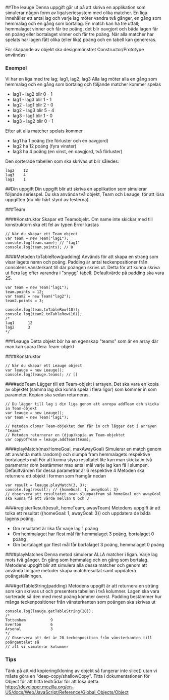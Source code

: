 ##The leauge
Denna uppgift går ut på att skriva en applikation som simulerar någon form av liga/seriesystem med olika matcher.
En liga innehåller ett antal lag och varje lag möter vandra två gånger, en gång som hemmalag och en gång som bortalag.
En match kan ha tre utfall; hemmalaget vinner och får tre poäng, det blir oavgjort och båda lagen får en poäng eller
bortalaget vinner och får tre poäng.
När alla matcher har spelats har lagen fått olika (eller lika) poäng och en tabell kan genereras.

För skapande av objekt ska designmönstret Constructor/Prototype användas

### Exempel

Vi har en liga med tre lag; lag1, lag2, lag3
Alla lag möter alla en gång som hemmalag och en gång som bortalag och följande matcher kommer spelas

* lag1 - lag2 blir 0 - 1
* lag1 - lag3 blir 1 - 1
* lag2 - lag1 blir 2 - 0
* lag2 - lag3 blir 5 - 4
* lag3 - lag1 blir 1 - 0
* lag3 - lag2 blir 0 - 1

Efter att alla matcher spelats kommer
* lag1 ha 1 poäng (tre förluster och en oavgjord)
* lag2 ha 12 poäng (fyra vinster)
* lag3 ha 4 poäng (en vinst, en oavgjord, två förluster)

Den sorterade tabellen som ska skrivas ut blir således:
```
lag2    12
lag3    4
lag1    1
```

##Din uppgift
Din uppgift blir att skriva en applikation som simulerar följande seriespel.
Du ska använda två objekt, Team och Leauge, för att lösa uppgiften (du blir hårt styrd av testerna).

###Team

####Konstruktor
Skapar ett Teamobjekt. Om name inte skickar med till konstruktorn ska ett fel av typen Error kastas
```
// När du skapar ett Team object
var team = new Team("lag1");
console.log(team.name); // "lag1"
console.log(team.points); // 0

```

####Metoden toTableRow(padding)
Används för att skapa en sträng som visar lagets namn och poäng.
Padding är antal teckenpositioner från consolens vänsterkant till där poängen skrivs ut.
Detta för att kunna skriva ut flera lag efter varandra i "snygg" tabell.
Defaultvärde på padding ska vara 25.

```
var team = new Team("lag1");
team.points = 12;
var team2 = new Team("lag2");
team2.points = 3;

console.log(team.toTableRow(10));
console.log(team2.toTableRow(10));
/*
lag1      12
lag2      3
*/
```

###Leauge
Detta objekt bör ha en egenskap "teams" som är en array där man kan spara flera Team-objekt

####Konstruktor
```
// När du skapar ett Leauge object
var leauge = new Leauge();
console.log(leauge.teams); // []
```
####addTeam
Lägger till ett Team-objekt i arrayen. Det ska vara en kopia av objektet (samma lag ska kunna spela i flera ligor) som kommer in som parameter. Kopian ska sedan returneras.
```
// Du lägger till lag i din liga genom att anropa addTeam och skicka in Team-objekt
var leauge = new Leauge();
var team = new Team("lag1");

// Metoden clonar Team-objektet den får in och lägger det i arrayen "teams"
// Metoden returnerar en (djup)kopia av Team-objektet
var copyOfTeam = leauge.addTeam(team);

```

####playMatch(maxHomeGoal, maxAwayGoal)
Simulerar en match genom att använda math.random() och slumpa fram hemmalagets respektive bortalagets mål
För att kunna styra resultatet lite kan man skicka in två parametrar som bestämmer max antal mål varje lag kan få i slumpen.
Defaultvärden för dessa parametrar är 6 respektive 4
Metoden ska returnera ett objekt i formen som framgår nedan
```
var result = leauge.playMatch(3, 3);
console.log(result); // {homeGoal: 1, awayGoal: 3}
// observera att resultatet ovan slumpasfram så homeGoal och awayGoal ska kunna få ett värde mellan 0 och 3
```

####registerResult(result, homeTeam, awayTeam)
Metodens uppgift är att tolka ett resultat ({homeGoal: 1, awayGoal: 3}) och uppdatera de båda lagens poäng.

* Om resultatet är lika får varje lag 1 poäng
* Om hemmalaget har flest mål får hemmalaget 3 poäng, bortalaget 0 poäng
* Om bortalaget gar flest mål får bortalaget 3 poäng, hemmalaget 0 poäng


####playMatches
Denna metod simulerar ALLA matcher i ligan. Varje lag mots två gånger. En gång som hemmalag och en gång som bortalag.
Metodens uppgift blir att simulera alla dessa matcher och genom att använda tidigare metoder skapa matchresultat samt uppdatera
poängställningen.

####getTableString(padding)
Metodens uppgift är att returnera en sträng som kan skrivas ut och presentera tabellen i två kolumner.
Lagen ska vara sorterade så den med mest poäng kommer överst. Padding bestämmer hur
många teckenpositioner från vänsterkanten som poängen ska skrivas ut

```
console.log(leauge.getTableString(20));
/*
Tottenham           9
Everton             6
Arsenal             3
*/
// Observera att det är 20 teckenposition från vänsterkanten till poängantalet så
// att vi simulerar kolumner
```
### Tips
Tänk på att vid kopiering/kloning av objekt så fungerar inte slice() utan vi måste göra en "deep-copy/shallowCopy".
Titta i dokumentationen för Object för att hitta ledtrådar för att lösa detta.
https://developer.mozilla.org/en-US/docs/Web/JavaScript/Reference/Global_Objects/Object

